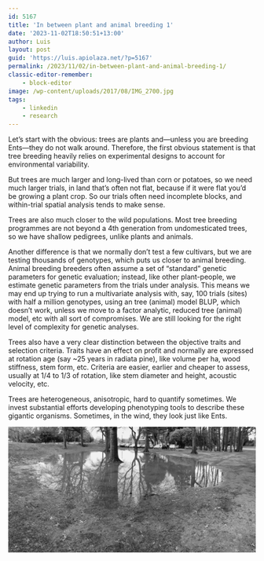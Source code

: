 ```yaml
---
id: 5167
title: 'In between plant and animal breeding 1'
date: '2023-11-02T18:50:51+13:00'
author: Luis
layout: post
guid: 'https://luis.apiolaza.net/?p=5167'
permalink: /2023/11/02/in-between-plant-and-animal-breeding-1/
classic-editor-remember:
    - block-editor
image: /wp-content/uploads/2017/08/IMG_2700.jpg
tags:
    - linkedin
    - research
---
```


Let’s start with the obvious: trees are plants and—unless you are breeding Ents—they do not walk around. Therefore, the first obvious statement is that tree breeding heavily relies on experimental designs to account for environmental variability.

But trees are much larger and long-lived than corn or potatoes, so we need much larger trials, in land that’s often not flat, because if it were flat you’d be growing a plant crop. So our trials often need incomplete blocks, and within-trial spatial analysis tends to make sense.

Trees are also much closer to the wild populations. Most tree breeding programmes are not beyond a 4th generation from undomesticated trees, so we have shallow pedigrees, unlike plants and animals.

Another difference is that we normally don’t test a few cultivars, but we are testing thousands of genotypes, which puts us closer to animal breeding. Animal breeding breeders often assume a set of “standard” genetic parameters for genetic evaluation; instead, like other plant-people, we estimate genetic parameters from the trials under analysis. This means we may end up trying to run a multivariate analysis with, say, 100 trials (sites) with half a million genotypes, using an tree (animal) model BLUP, which doesn’t work, unless we move to a factor analytic, reduced tree (animal) model, etc with all sort of compromises. We are still looking for the right level of complexity for genetic analyses.

Trees also have a very clear distinction between the objective traits and selection criteria. Traits have an effect on profit and normally are expressed at rotation age (say ~25 years in radiata pine), like volume per ha, wood stiffness, stem form, etc. Criteria are easier, earlier and cheaper to assess, usually at 1/4 to 1/3 of rotation, like stem diameter and height, acoustic velocity, etc.

Trees are heterogeneous, anisotropic, hard to quantify sometimes. We invest substantial efforts developing phenotyping tools to describe these gigantic organisms. Sometimes, in the wind, they look just like Ents.

![Tree in university carpark after a rainy day, Christchurch.](/assets/images/tree_puddle.jpg)